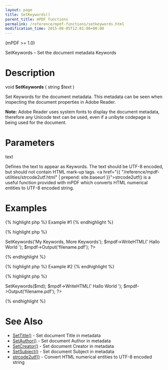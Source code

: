 ```yaml
---
layout: page
title: SetKeywords()
parent_title: mPDF functions
permalink: /reference/mpdf-functions/setkeywords.html
modification_time: 2015-08-05T12:01:06+00:00
---
```


(mPDF &gt;= 1.0)

SetKeywords – Set the document metadata Keywords

# Description

void <b>SetKeywords</b> ( string <span class="parameter">$text</span> )

Set Keywords for the document metadata. This metadata can be seen when inspecting the document properties in Adobe Reader.

<div class="alert alert-info" role="alert"><strong>Note:</strong> Adobe Reader uses system fonts to display the document metadata, therefore any Unicode text can be used, even if a unibyte codepage is being used for the document.</div>

# Parameters

<span class="parameter">text</span>

Defines the text to appear as Keywords. The text should be UTF-8 encoded, but should not contain HTML mark-up tags. <a href="{{ "/reference/mpdf-utilities/strcode2utf.html" | prepend: site.baseurl }}">strcode2utf()</a> is a useful function provided with mPDF which converts HTML numerical entities to UTF-8 encoded string.

# Examples

{% highlight php %}
Example #1
{% endhighlight %}

{% highlight php %}
<?php

$mpdf=new mPDF();

$mpdf->SetKeywords('My Keywords, More Keywords');

$mpdf->WriteHTML('
Hallo World
');

$mpdf->Output('filename.pdf');

?>
{% endhighlight %}

{% highlight php %}
Example #2
{% endhighlight %}

{% highlight php %}
<?php

// htmltoolkit contains a function strcode2utf() to convert htmlentities to UTF-8 encoded text$mpdf=new mPDF();

$md = strcode2utf("&amp;#1575;&amp;#1610;&amp;#1604;&amp;#1575;&amp;#1578; &amp;#1601;&amp;#1610;&amp;#1605;&amp;#1575; &amp;#1575;&amp;#1610;&amp;#1604;&amp;#1575;&amp;#1578; &amp;#1601;&amp;#1610;&amp;#1605;&amp;#1575;");

$mpdf->SetKeywords($md);

$mpdf->WriteHTML('
Hallo World
');

$mpdf->Output('filename.pdf');

?>
{% endhighlight %}

# See Also

<ul>
<li class="manual_boxlist"><a href="{{ "/reference/mpdf-functions/settitle.html" | prepend: site.baseurl }}">SetTitle()</a> - Set document Title in metadata</li>
<li class="manual_boxlist"><a href="{{ "/reference/mpdf-functions/setauthor.html" | prepend: site.baseurl }}">SetAuthor()</a> - Set document Author in metadata</li>
<li class="manual_boxlist"><a href="{{ "/reference/mpdf-functions/setcreator.html" | prepend: site.baseurl }}">SetCreator()</a> - Set document Creator in metadata</li>
<li class="manual_boxlist"><a href="{{ "/reference/mpdf-functions/setsubject.html" | prepend: site.baseurl }}">SetSubject()</a> - Set document Subject in metadata</li>
<li class="manual_boxlist"><a href="{{ "/reference/mpdf-functions/setkeywords.html" | prepend: site.baseurl }}"></a><a href="{{ "/reference/mpdf-utilities/strcode2utf.html" | prepend: site.baseurl }}">strcode2utf()</a> - Convert HTML numerical entities to UTF-8 encoded string</li>
</ul>
